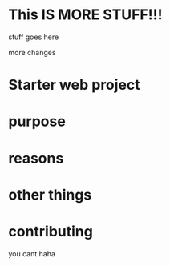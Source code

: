 # This IS MORE STUFF!!!

stuff goes here

more changes

# Starter web project

#  purpose

# reasons 

# other things

# contributing

you cant haha
